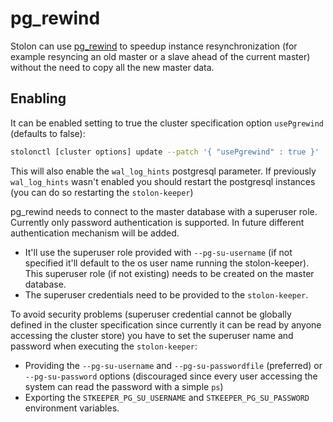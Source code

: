 #  pg_rewind

Stolon can use [pg_rewind](http://www.postgresql.org/docs/current/static/app-pgrewind.html) to speedup instance resynchronization (for example resyncing an old master or a slave ahead of the current master) without the need to copy all the new master data.

## Enabling

It can be enabled setting to true the cluster specification option `usePgrewind` (defaults to false):

``` bash
stolonctl [cluster options] update --patch '{ "usePgrewind" : true }'
```

This will also enable the `wal_log_hints` postgresql parameter. If previously `wal_log_hints` wasn't enabled you should restart the postgresql instances (you can do so restarting the `stolon-keeper`)

pg_rewind needs to connect to the master database with a superuser role.
Currently only password authentication is supported. In future different authentication mechanism will be added.

* It'll use the superuser role provided with `--pg-su-username` (if not specified it'll default to the os user name running the stolon-keeper). This superuser role (if not existing) needs to be created on the master database.
* The superuser credentials need to be provided to the `stolon-keeper`.

To avoid security problems (superuser credential cannot be globally defined in the cluster specification since currently it can be read by anyone accessing the cluster store) you have to set the superuser name and password when executing the `stolon-keeper`:
* Providing the `--pg-su-username` and `--pg-su-passwordfile` (preferred) or `--pg-su-password` options (discouraged since every user accessing the system can read the password with a simple `ps`)
* Exporting the `STKEEPER_PG_SU_USERNAME` and `STKEEPER_PG_SU_PASSWORD` environment variables.




